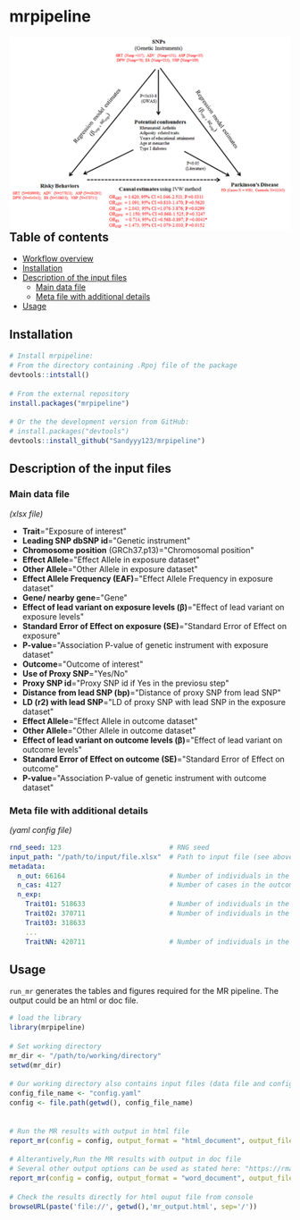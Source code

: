 # mrpipeline

<img src="figures/triangle.png" align="right" />

## Table of contents


- [Workflow overview](#workflow-overview)
- [Installation](#installation)
- [Description of the input files](#description-of-the-input-files)
    - [Main data file](#main-data-file)
    - [Meta file with additional details](#meta-file-with-additional-details)
- [Usage](#usage)

## Installation

``` r
# Install mrpipeline:
# From the directory containing .Rpoj file of the package
devtools::intstall()

# From the external repository
install.packages("mrpipeline")

# Or the the development version from GitHub:
# install.packages("devtools")
devtools::install_github("Sandyyy123/mrpipeline")
```
## Description of the input files

###  Main data file 

_(xlsx file)_

-  **Trait**="Exposure of interest"
-   **Leading SNP dbSNP id**="Genetic instrument"
-   **Chromosome position** (GRCh37.p13)="Chromosomal position"
-   **Effect Allele**="Effect Allele in exposure dataset"
-   **Other Allele**="Other Allele in exposure dataset"
-   **Effect Allele Frequency (EAF)**="Effect Allele Frequency in exposure dataset"
-   **Gene/ nearby gene**="Gene"
-   **Effect of lead variant on exposure levels (β)**="Effect of lead variant on exposure levels"
-   **Standard Error of Effect on exposure (SE)**="Standard Error of Effect on exposure"
-   **P-value**="Association P-value of genetic instrument with exposure dataset"		
-   **Outcome**="Outcome of interest"	 
-   **Use of Proxy SNP**="Yes/No"	
-   **Proxy SNP id**="Proxy SNP id if Yes in the previosu step"	 
-   **Distance from lead SNP (bp)**="Distance of proxy SNP from lead SNP" 	
-   **LD (r2) with lead SNP**="LD of proxy SNP with lead SNP in the exposure dataset"	
-   **Effect Allele**="Effect Allele in outcome dataset"	
-   **Other Allele**="Other Allele in outcome dataset"		
-   **Effect of lead variant on outcome levels (β)**="Effect of lead variant on outcome levels"	
-   **Standard Error of Effect on outcome (SE)**="Standard Error of Effect on outcome"	
-   **P-value**="Association P-value of genetic instrument with outcome dataset"

### Meta file with additional details 
_(yaml config file)_


```yaml
rnd_seed: 123                           # RNG seed
input_path: "/path/to/input/file.xlsx"  # Path to input file (see above)
metadata:
  n_out: 66164                          # Number of individuals in the outcome datase
  n_cas: 4127                           # Number of cases in the outcome dataset (categorical outcome variable)
  n_exp:
    Trait01: 518633                     # Number of individuals in the exposure dataset on trait01
    Trait02: 370711                     # Number of individuals in the exposure dataset on trait02
    Trait03: 318633
    ...
    TraitNN: 420711                     # Number of individuals in the exposure dataset on traitNN
```

## Usage

`run_mr` generates the tables and figures required for the MR pipeline. The output could be an html or doc file.

``` r
# load the library
library(mrpipeline)

# Set working directory
mr_dir <- "/path/to/working/directory"
setwd(mr_dir)

# Our working directory also contains input files (data file and config file)
config_file_name <- "config.yaml"
config <- file.path(getwd(), config_file_name)


# Run the MR results with output in html file
report_mr(config = config, output_format = "html_document", output_file = "mr_output.html", output_dir= mr_dir)

# Alterantively,Run the MR results with output in doc file
# Several other output options can be used as stated here: "https://rmarkdown.rstudio.com/lesson-9.html"
report_mr(config = config, output_format = "word_document", output_file = "mr_output.doc", output_dir= mr_dir)

# Check the results directly for html ouput file from console
browseURL(paste('file://', getwd(),'mr_output.html', sep='/')) 




